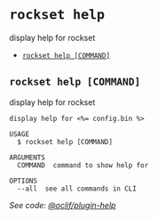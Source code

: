 `rockset help`
==============

display help for rockset

* [`rockset help [COMMAND]`](#rockset-help-command)

## `rockset help [COMMAND]`

display help for rockset

```
display help for <%= config.bin %>

USAGE
  $ rockset help [COMMAND]

ARGUMENTS
  COMMAND  command to show help for

OPTIONS
  --all  see all commands in CLI
```

_See code: [@oclif/plugin-help](https://github.com/oclif/plugin-help/blob/v2.2.3/src/commands/help.ts)_
